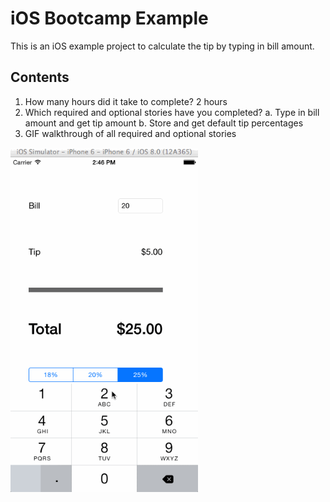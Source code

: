 # iOS Bootcamp Example

This is an iOS example project to calculate the tip by typing in bill amount.

## Contents

1. How many hours did it take to complete?
   2 hours
2. Which required and optional stories have you completed?
   a. Type in bill amount and get tip amount
   b. Store and get default tip percentages
3. GIF walkthrough of all required and optional stories
   
<img src="https://github.com/cnc224/iOSBootcampExample/blob/master/iOS.gif" alt="" width="300">
